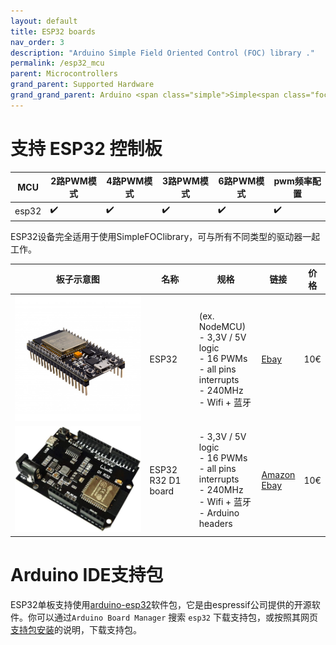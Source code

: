 ```yaml
---
layout: default
title: ESP32 boards
nav_order: 3
description: "Arduino Simple Field Oriented Control (FOC) library ."
permalink: /esp32_mcu
parent: Microcontrollers
grand_parent: Supported Hardware
grand_grand_parent: Arduino <span class="simple">Simple<span class="foc">FOC</span>library</span>
---
```




# 支持 ESP32 控制板

MCU | 2路PWM模式 | 4路PWM模式 | 3路PWM模式 | 6路PWM模式 | pwm频率配置 
--- | --- |--- |--- |--- |--- 
esp32 | ✔️ | ✔️ | ✔️ | ✔️ | ✔️ 

ESP32设备完全适用于使用<span>Simple<span>FOC</span>library</span>，可与所有不同类型的驱动器一起工作。

 板子示意图 | 名称 | 规格 | 链接 | 价格 
---- | --- | --- | --- | --- 
[<img src="extras/Images/esp32.jpg" class="imgtable150">](https://www.ebay.com/itm/Espressif-ESP32-WLAN-Dev-Kit-Board-Development-Bluetooth-Wifi-v1-WROOM32-NodeMCU/253059783728?hash=item3aeb89dc30:g:5-8AAOSwAThb3MaZ) | ESP32 | (ex. NodeMCU)<br>- 3,3V / 5V logic<br> - 16 PWMs <br>- all pins interrupts <br>- 240MHz <br> - Wifi + 蓝牙 | [Ebay](https://www.ebay.com/itm/Espressif-ESP32-WLAN-Dev-Kit-Board-Development-Bluetooth-Wifi-v1-WROOM32-NodeMCU/253059783728?hash=item3aeb89dc30:g:5-8AAOSwAThb3MaZ) | 10€
[<img src="extras/Images/d1_r32.jpg" class="imgtable150">](https://www.amazon.com/Arduino-Wireless-Bluetooth-Development-Memory/dp/B07W1K56LN/ref=sr_1_2?dchild=1&keywords=d1+r32&qid=1614849959&sr=8-2) | ESP32 R32 D1 board | - 3,3V / 5V logic<br> - 16 PWMs <br>- all pins interrupts <br>- 240MHz <br> - Wifi + 蓝牙<br> - Arduino headers | [Amazon](https://www.amazon.com/Arduino-Wireless-Bluetooth-Development-Memory/dp/B07W1K56LN/ref=sr_1_2?dchild=1&keywords=d1+r32&qid=1614849959&sr=8-2)  <br> [Ebay](https://www.ebay.com/itm/USB-B-ESP32-WiFi-Bluetooth-UNO-WeMos-D1-R32-4MB-Flash-CH340-Board-for-Arduino/264084379226?hash=item3d7ca7d65a:g:f0wAAOSwIs1cEF8l) | 10€



# Arduino IDE支持包

ESP32单板支持使用[arduino-esp32](https://github.com/espressif/arduino-esp32)软件包，它是由espressif公司提供的开源软件。你可以通过`Arduino Board Manager` 搜索 `esp32` 下载支持包，或按照其网页[支持包安装](https://github.com/espressif/arduino-esp32#installation-instructions)的说明，下载支持包。

